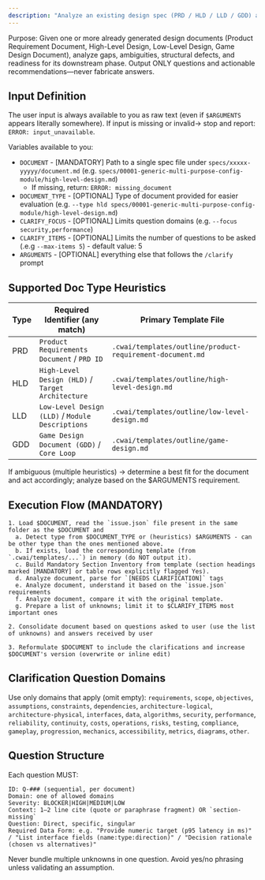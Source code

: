 ```yaml
---
description: "Analyze an existing design spec (PRD / HLD / LLD / GDD) and produce structured clarifying questions & completion guidance"
---
```


Purpose: Given one or more already generated design documents (Product Requirement Document, High-Level Design, Low-Level Design, Game Design Document), analyze gaps, ambiguities, structural defects, and readiness for its downstream phase. Output ONLY questions and actionable recommendations—never fabricate answers.

## Input Definition

The user input is always available to you as raw text (even if `$ARGUMENTS` appears literally somewhere). If input is missing or invalid→ stop and report: `ERROR: input_unavailable`.

Variables available to you:

- `DOCUMENT` - [MANDATORY] Path to a single spec file under `specs/xxxxx-yyyyy/document.md` (e.g. `specs/00001-generic-multi-purpose-config-module/high-level-design.md`)
  - If missing, return: `ERROR: missing_document`
- `DOCUMENT_TYPE` - [OPTIONAL] Type of document provided for easier evaluation (e.g. `--type hld specs/00001-generic-multi-purpose-config-module/high-level-design.md`)
- `CLARIFY_FOCUS` - [OPTIONAL] Limits question domains (e.g. `--focus security,performance`)
- `CLARIFY_ITEMS` - [OPTIONAL] Limits the number of questions to be asked (.e.g `--max-items 5`) - default value: 5
- `ARGUMENTS` - [OPTIONAL] everything else that follows the `/clarify` prompt

## Supported Doc Type Heuristics

| Type | Required Identifier (any match)                   | Primary Template File                                     |
| ---- | ------------------------------------------------- | --------------------------------------------------------- |
| PRD  | `Product Requirements Document` / `PRD ID`        | `.cwai/templates/outline/product-requirement-document.md` |
| HLD  | `High-Level Design (HLD)` / `Target Architecture` | `.cwai/templates/outline/high-level-design.md`            |
| LLD  | `Low-Level Design (LLD)` / `Module Descriptions`  | `.cwai/templates/outline/low-level-design.md`             |
| GDD  | `Game Design Document (GDD)` / `Core Loop`        | `.cwai/templates/outline/game-design.md`                  |

If ambiguous (multiple heuristics) → determine a best fit for the document and act accordingly; analyze based on the $ARGUMENTS requirement.

## Execution Flow (MANDATORY)

```
1. Load $DOCUMENT, read the `issue.json` file present in the same folder as the $DOCUMENT and
  a. Detect type from $DOCUMENT_TYPE or (heuristics) $ARGUMENTS - can be other type than the ones mentioned above.
  b. If exists, load the corresponding template (from `.cwai/templates/...`) in memory (do NOT output it).
  c. Build Mandatory Section Inventory from template (section headings marked [MANDATORY] or table rows explicitly flagged Yes).
  d. Analyze document, parse for `[NEEDS CLARIFICATION]` tags
  e. Analyze document, understand it based on the `issue.json` requirements
  f. Analyze document, compare it with the original template.
  g. Prepare a list of unknowns; limit it to $CLARIFY_ITEMS most important ones

2. Consolidate document based on questions asked to user (use the list of unknowns) and answers received by user

3. Reformulate $DOCUMENT to include the clarifications and increase $DOCUMENT's version (overwrite or inline edit)
```

## Clarification Question Domains

Use only domains that apply (omit empty):
`requirements`, `scope`, `objectives`, `assumptions`, `constraints`, `dependencies`, `architecture-logical`, `architecture-physical`, `interfaces`, `data`, `algorithms`, `security`, `performance`, `reliability`, `continuity`, `costs`, `operations`, `risks`, `testing`, `compliance`, `gameplay`, `progression`, `mechanics`, `accessibility`, `metrics`, `diagrams`, `other`.

## Question Structure

Each question MUST:

```text
ID: Q-### (sequential, per document)
Domain: one of allowed domains
Severity: BLOCKER|HIGH|MEDIUM|LOW
Context: 1–2 line cite (quote or paraphrase fragment) OR `section-missing`
Question: Direct, specific, singular
Required Data Form: e.g. "Provide numeric target (p95 latency in ms)" / "List interface fields (name:type:direction)" / "Decision rationale (chosen vs alternatives)"
```

Never bundle multiple unknowns in one question. Avoid yes/no phrasing unless validating an assumption.
